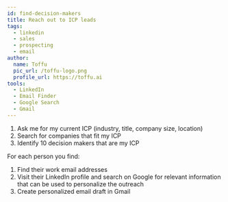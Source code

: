 ```yaml
---
id: find-decision-makers
title: Reach out to ICP leads
tags:
  - linkedin
  - sales
  - prospecting
  - email
author:
  name: Toffu
  pic_url: /toffu-logo.png
  profile_url: https://toffu.ai
tools:
  - LinkedIn
  - Email Finder
  - Google Search
  - Gmail
---
```

1. Ask me for my current ICP (industry, title, company size, location)
2. Search for companies that fit my ICP
3. Identify 10 decision makers that are my ICP

For each person you find:
1. Find their work email addresses
2. Visit their LinkedIn profile and search on Google for relevant information that can be used to personalize the outreach
3. Create personalized email draft in Gmail 

